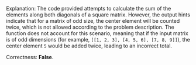Explanation: The code provided attempts to calculate the sum of the elements along both diagonals of a square matrix. However, the output hints indicate that for a matrix of odd size, the center element will be counted twice, which is not allowed according to the problem description. The function does not account for this scenario, meaning that if the input matrix is of odd dimensions (for example, `[[1, 2, 3], [4, 5, 6], [7, 8, 9]]`), the center element `5` would be added twice, leading to an incorrect total. 

Correctness: **False**.